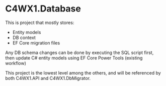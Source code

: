 # C4WX1.Database

This is project that mostly stores:
- Entity models
- DB context
- EF Core migration files

Any DB schema changes can be done by executing the SQL script first, then update C# entity models using EF Core Power Tools (existing workflow)

This project is the lowest level among the others, and will be referenced by both C4WX1.API and C4WX1.DbMigrator.